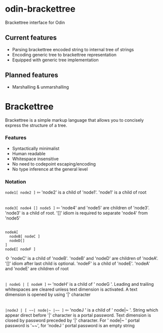 # odin-brackettree
Brackettree interface for Odin

## Current features
<ul>
  <li>Parsing brackettree encoded string to internal tree of strings</li>
  <li>Encoding generic tree to brackettree representation</li>
  <li>Equipped with generic tree implementation</li>
</ul>

## Planned features
<ul>
  <li>Marshalling & unmarshalling</li>
</ul>

# Brackettree
Brackettree is a simple markup language that allows you to concisely express the structure of a tree.

### Features
<ul>
  <li>Syntactically minimalist</li>
  <li>Human readable</li>
  <li>Whitespace insensitive</li>
  <li>No need to codepoint escaping/encoding</li>
  <li>No type inference at the general level</li>
</ul>

### Notation
```node1[ node2 ]``` &#x21e6; 'node2' is a child of 'node1'. 'node1' is a child of root<br><br><br>
```node3[ node4 [] node5 ]``` &#x21e6; 'node4' and 'node5' are children of 'node3'. 'node3' is a child of root. '[]' idiom is required to separate 'node4' from 'node5'<br><br>
```
nodeA[ 
  nodeB[ nodeC ]
  nodeD[]
]
nodeE[ nodeF ]
```
&#x21e7; 'nodeC' is a child of 'nodeB'. 'nodeB' and 'nodeD' are children of 'nodeA'. '[]' idiom after last child is optional. 'nodeF' is a child of 'nodeE'. 'nodeA' and 'nodeE' are children of root<br><br><br>
```| nodeG | [ nodeH ]``` &#x21e6; 'nodeH' is a child of ' nodeG '. Leading and trailing whitespaces are cleared unless text dimension is activated. A text dimension is opened by using '|' character<br><br><br>
```|nodeJ | [ ~~| node|~ |~~ ]``` &#x21e6; 'nodeJ ' is a child of ' node|~ '. String which appear direct before '|' character is a portal password. Text dimension is closed by password preceded by '|' character. For ' node|~ ' portal password is '\~~', for 'nodeJ ' portal password is an empty string<br><br><br>


